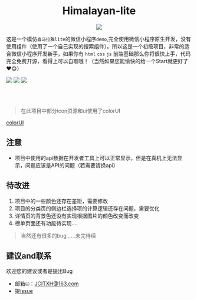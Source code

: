 <h1 align="center">Himalayan-lite</h1>
<p align="center"><img src="https://img.shields.io/badge/version-1.0-red.svg"></p>

这是一个模仿`喜马拉雅lite`的微信小程序`demo`,完全使用微信小程序原生开发，没有使用组件（使用了一个自己实现的搜索组件）。所以这是一个初级项目，非常的适合微信小程序开发新手，如果你有 `html` `css` `js` 前端基础那么你将很快上手，代码完全免费开源，看得上可以自取哦！（当然如果您能愉快的给一个Start就更好了❤😋）

<p>
 <img src="https://cdn.nlark.com/yuque/0/2019/jpeg/282518/1577452507652-assets/web-upload/15427243-b34d-4638-b6cc-8db2e0710760.jpeg?x-oss-process=image/resize,w_275"/>
<img src="https://cdn.nlark.com/yuque/0/2019/png/282518/1577452507594-assets/web-upload/74797502-3828-4a27-8906-385d630f6dce.png?x-oss-process=image/resize,w_275"/>
 <img src=https://cdn.nlark.com/yuque/0/2019/png/282518/1577452507562-assets/web-upload/11b1064e-2a26-4ba0-b2f2-600d76d30f6e.png?x-oss-process=image/resize,w_275"/>
</p>
<br/><br/>

> 在此项目中部分icon资源和ui使用了colorUI

[colorUI](https://github.com/weilanwl/ColorUI)

## 注意

* 项目中使用的api数据在开发者工具上可以正常显示，但是在真机上无法显示，问题应该是API的问题（若需要请换api） 


## 待改进

1. 项目中的一些颜色还存在差距，需要修改
2. 项目的分类页的侧边栏选择项的计算逻辑还存在问题，需要优化
3. 详情页的背景色还没有实现根据图片的颜色改变而改变
4. 榜单页面还有功能待实现....

> 当然还有很多的bug......未完待续

## 建议and联系

欢迎您的建议或者是提出Bug

  * 邮箱🤐：JCITXH@163.com
  * 提[issue](https://github.com/Notobey/Himalayan-lite/issues)
